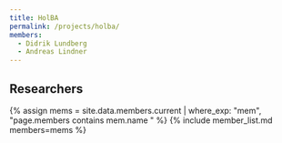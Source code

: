 ```yaml
---
title: HolBA
permalink: /projects/holba/
members:
  - Didrik Lundberg
  - Andreas Lindner
---
```


<h2>Researchers</h2>
{% assign mems = site.data.members.current | where_exp: "mem", "page.members contains mem.name " %}
{% include member_list.md members=mems %}
